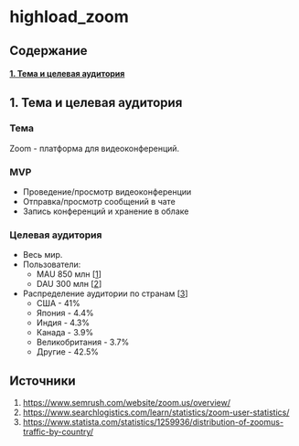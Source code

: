 # highload_zoom

## Содержание
  #### [1. Тема и целевая аудитория](1)

## 1. Тема и целевая аудитория <a name="1"></a>

### Тема
Zoom - платформа для видеоконференций.

### MVP
- Проведение/просмотр видеоконференции
- Отправка/просмотр сообщений в чате 
- Запись конференций и хранение в облаке

### Целевая аудитория  
- Весь мир.
- Пользователи:
	-  MAU 850 млн \[[1]( https://www.semrush.com/website/zoom.us/overview/)]
	-  DAU 300 млн \[[2](https://www.searchlogistics.com/learn/statistics/zoom-user-statistics/)]
- Распределение аудитории по странам \[[3](https://www.statista.com/statistics/1259936/distribution-of-zoomus-traffic-by-country/)]
  - США - 41%
  - Япония - 4.4%
  - Индия - 4.3%
  - Канада - 3.9%
  - Великобритания - 3.7%
  - Другие - 42.5%
  
## Источники
  1. https://www.semrush.com/website/zoom.us/overview/
  2. https://www.searchlogistics.com/learn/statistics/zoom-user-statistics/
  3. https://www.statista.com/statistics/1259936/distribution-of-zoomus-traffic-by-country/
   